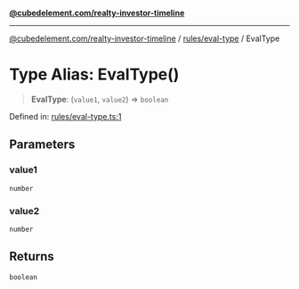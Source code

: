 [**@cubedelement.com/realty-investor-timeline**](../../../index.md)

---

[@cubedelement.com/realty-investor-timeline](../../../modules.md) / [rules/eval-type](../index.md) / EvalType

# Type Alias: EvalType()

> **EvalType**: (`value1`, `value2`) => `boolean`

Defined in: [rules/eval-type.ts:1](https://github.com/kvernon/realty-investor-timeline/blob/806c805529d356deb12c125749ddea89a26850dd/src/rules/eval-type.ts#L1)

## Parameters

### value1

`number`

### value2

`number`

## Returns

`boolean`
